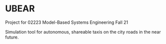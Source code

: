 # UBEAR
Project for 02223 Model-Based Systems Engineering Fall 21

Simulation tool for autonomous, shareable taxis on the city roads in the near future. 
